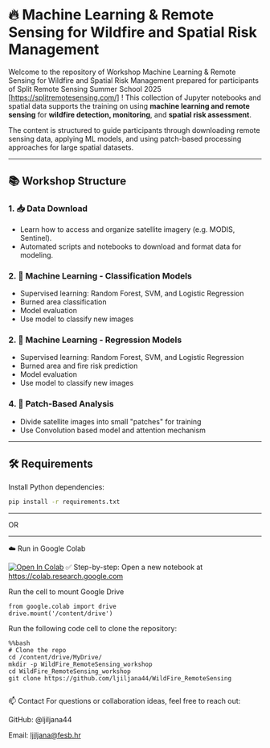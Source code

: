 # 🔥 Machine Learning & Remote Sensing for Wildfire and Spatial Risk Management

Welcome to the  repository of Workshop Machine Learning & Remote Sensing for Wildfire and Spatial Risk Management prepared for participants of Split Remote Sensing Summer School 2025 [https://splitremotesensing.com/] ! This collection of Jupyter notebooks and spatial data supports the training on using **machine learning and remote sensing** for **wildfire detection, monitoring**, and **spatial risk assessment**.

The content is structured to guide participants through downloading remote sensing data, applying ML models, and using patch-based processing approaches for large spatial datasets.



---

## 📚 Workshop Structure

### 1. 📥 **Data Download**
- Learn how to access and organize satellite imagery (e.g. MODIS, Sentinel).
- Automated scripts and notebooks to download and format data for modeling.

### 2. 🤖 **Machine Learning - Classification Models**
- Supervised learning: Random Forest, SVM, and Logistic Regression
- Burned area classification  
- Model evaluation  
- Use  model to classify new images 

### 2. 🤖 **Machine Learning - Regression  Models**
- Supervised learning: Random Forest, SVM, and Logistic Regression
- Burned area   and fire risk prediction
- Model evaluation  
- Use  model to classify new images 

### 4. 🧩 **Patch-Based Analysis**
- Divide satellite images into small "patches" for training
- Use Convolution based model and attention mechanism
 
---
 
 
 
 
## 🛠 Requirements

Install Python dependencies:

```bash
pip install -r requirements.txt
 ```
---

OR 

---

☁️ Run in Google Colab
 
[![Open In Colab](https://colab.research.google.com/assets/colab-badge.svg)](https://colab.research.google.com/github/ljiljana44/WildFire_Workshop/blob/main/00_Copy_to_google_colab.ipynb)
✅ Step-by-step:
Open a new notebook at https://colab.research.google.com

Run the cell to mount Google Drive 

 ```
from google.colab import drive
drive.mount('/content/drive')
```

Run the following code cell to clone the repository:
 ```
%%bash
# Clone the repo
cd /content/drive/MyDrive/
mkdir -p WildFire_RemoteSensing_workshop
cd WildFire_RemoteSensing_workshop
git clone https://github.com/ljiljana44/WildFire_RemoteSensing


```
 



📫 Contact
For questions or collaboration ideas, feel free to reach out:

GitHub: @ljiljana44

Email: ljiljana@fesb.hr
